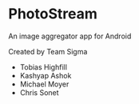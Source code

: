 # PhotoStream

An image aggregator app for Android

Created by Team Sigma
 * Tobias Highfill
 * Kashyap Ashok
 * Michael Moyer
 * Chris Sonet

